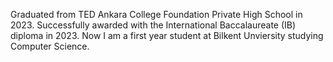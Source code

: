 Graduated from TED Ankara College Foundation Private High School in 2023.
 Successfully awarded with the International Baccalaureate (IB) diploma in 2023.
 Now I am a first year student at Bilkent Unviersity studying Computer Science.

<!---
MustafaAkseli/MustafaAkseli is a ✨ special ✨ repository because its `README.md` (this file) appears on your GitHub profile.
You can click the Preview link to take a look at your changes.
--->
